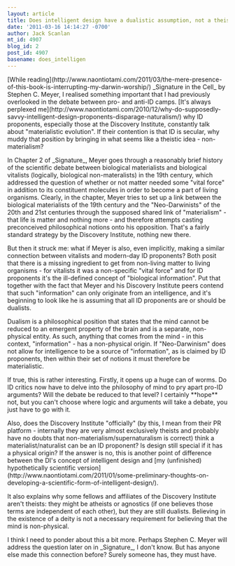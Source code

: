 ```yaml
---
layout: article
title: Does intelligent design have a dualistic assumption, not a theistic one?
date: '2011-03-16 14:14:27 -0700'
author: Jack Scanlan
mt_id: 4907
blog_id: 2
post_id: 4907
basename: does_intelligen
---
```

<p>[While reading](http://www.naontiotami.com/2011/03/the-mere-presence-of-this-book-is-interrupting-my-darwin-worship/) _Signature in the Cell_ by Stephen C. Meyer, I realised something important that I had previously overlooked in the debate between pro- and anti-ID camps. [It's always perplexed me](http://www.naontiotami.com/2010/12/why-do-supposedly-savvy-intelligent-design-proponents-disparage-naturalism/) why ID proponents, especially those at the Discovery Institute, constantly talk about "materialistic evolution". If their contention is that ID is secular, why muddy that position by bringing in what seems like a theistic idea - non-materialism?</p>

<p>In Chapter 2 of _Signature_, Meyer goes through a reasonably brief history of the scientific debate between biological materialists and biological vitalists (logically, biological non-materalists) in the 19th century, which addressed the question of whether or not matter needed some "vital force" in addition to its constituent molecules in order to become a part of living organisms. Clearly, in the chapter, Meyer tries to set up a link between the biological materialists of the 19th century and the "Neo-Darwinists" of the 20th and 21st centuries through the supposed shared link of "materialism" - that life is matter and nothing more - and therefore attempts casting preconceived philosophical notions onto his opposition. That's a fairly standard strategy by the Discovery Institute, nothing new there.</p>


<p>But then it struck me: what if Meyer is also, even implicitly, making a similar connection between vitalists and modern-day ID proponents? Both posit that there is a missing ingredient to get from non-living matter to living organisms - for vitalists it was a non-specific "vital force" and for ID proponents it's the ill-defined concept of "biological information". Put that together with the fact that Meyer and his Discovery Institute peers contend that such "information" can only originate from an intelligence, and it's beginning to look like he is assuming that all ID proponents are or should be dualists.</p>


<p>Dualism is a philosophical position that states that the mind cannot be reduced to an emergent property of the brain and is a separate, non-physical entity. As such, anything that comes from the mind - in this context, "information" - has a non-physical origin. If "Neo-Darwinism" does not allow for intelligence to be a source of "information", as is claimed by ID proponents, then within their set of notions it must therefore be materialistic.</p>


<p>If true, this is rather interesting. Firstly, it opens up a huge can of worms. Do ID critics now have to delve into the philosophy of mind to pry apart pro-ID arguments? Will the debate be reduced to that level? I certainly **hope** not, but you can't choose where logic and arguments will take a debate, you just have to go with it.</p>


<p>Also, does the Discovery Institute "officially" (by this, I mean from their PR platform - internally they are very almost exclusively theists and probably have no doubts that non-materialism/supernaturalism is correct) think a materialist/naturalist can be an ID proponent? Is design still special if it has a physical origin? If the answer is no, this is another point of difference between the DI's concept of intelligent design and [my (unfinished) hypothetically scientific version](http://www.naontiotami.com/2011/01/some-preliminary-thoughts-on-developing-a-scientific-form-of-intelligent-design/).</p>


<p>It also explains why some fellows and affiliates of the Discovery Institute aren't theists: they might be atheists or agnostics (if one believes those terms are independent of each other), but they are still dualists. Believing in the existence of a deity is not a necessary requirement for believing that the mind is non-physical.</p>


<p>I think I need to ponder about this a bit more. Perhaps Stephen C. Meyer will address the question later on in _Signature_, I don't know. But has anyone else made this connection before? Surely someone has, they must have.</p>

